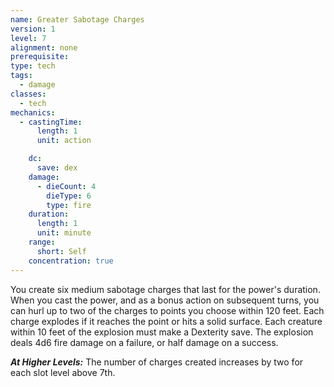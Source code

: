 ```yaml
---
name: Greater Sabotage Charges
version: 1
level: 7
alignment: none
prerequisite: 
type: tech
tags:
  - damage
classes:
  - tech
mechanics:
  - castingTime:
      length: 1
      unit: action

    dc:
      save: dex
    damage:
      - dieCount: 4
        dieType: 6
        type: fire
    duration:
      length: 1
      unit: minute
    range:
      short: Self
    concentration: true
---
```

You create six medium sabotage charges that last for the power's duration. When you cast the power, and as a bonus action on subsequent turns, you can hurl up to two of the charges to points you choose within 120 feet. Each charge explodes if it reaches the point or hits a solid surface. Each creature within 10 feet of the explosion must make a Dexterity save. The explosion deals 4d6 fire damage on a failure, or half damage on a success.

***__At Higher Levels__:*** The number of charges created increases by two for each slot level above 7th.
    